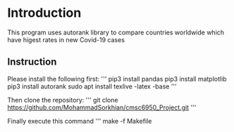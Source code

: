 # Introduction
This program uses autorank library to compare countries worldwide which have higest rates in new Covid-19 cases

## Instruction
Please install the following first:
'''
pip3 install pandas
pip3 install matplotlib
pip3 install autorank
sudo apt install texlive -latex -base
'''

Then clone the repository:
'''
git clone https://github.com/MohammadSorkhian/cmsc6950_Project.git
'''

Finally execute this command
'''
make -f Makefile